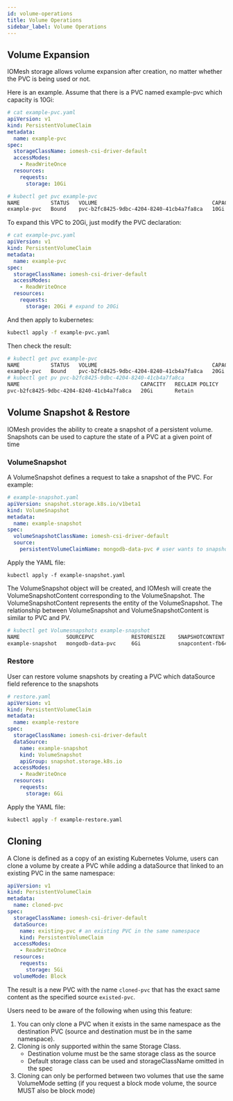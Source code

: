 ```yaml
---
id: volume-operations
title: Volume Operations
sidebar_label: Volume Operations
---
```


## Volume Expansion

IOMesh storage  allows volume expansion after creation, no matter whether the PVC is being used or not.

Here is an example. Assume that there is a PVC named example-pvc which capacity is 10Gi:

```yaml
# cat example-pvc.yaml
apiVersion: v1
kind: PersistentVolumeClaim
metadata:
  name: example-pvc
spec:
  storageClassName: iomesh-csi-driver-default
  accessModes:
    - ReadWriteOnce
  resources:
    requests:
      storage: 10Gi
```

```bash
# kubectl get pvc example-pvc
NAME          STATUS   VOLUME                                     CAPACITY    ACCESS MODES   STORAGECLASS             AGE
example-pvc   Bound    pvc-b2fc8425-9dbc-4204-8240-41cb4a7fa8ca   10Gi        RWO            zbs-csi-driver-default   11m
```

To expand this VPC to 20Gi, just modify the PVC declaration:

```yaml
# cat example-pvc.yaml
apiVersion: v1
kind: PersistentVolumeClaim
metadata:
  name: example-pvc
spec:
  storageClassName: iomesh-csi-driver-default
  accessModes:
    - ReadWriteOnce
  resources:
    requests:
      storage: 20Gi # expand to 20Gi
```

And then apply to kubernetes:

```bash
kubectl apply -f example-pvc.yaml
```

Then check the result:

```bash
# kubectl get pvc example-pvc
NAME          STATUS   VOLUME                                     CAPACITY    ACCESS MODES   STORAGECLASS             AGE
example-pvc   Bound    pvc-b2fc8425-9dbc-4204-8240-41cb4a7fa8ca   20Gi        RWO            zbs-csi-driver-default   11m
# kubectl get pv pvc-b2fc8425-9dbc-4204-8240-41cb4a7fa8ca
NAME                                       CAPACITY   RECLAIM POLICY   STATUS   CLAIM                 STORAGECLASS
pvc-b2fc8425-9dbc-4204-8240-41cb4a7fa8ca   20Gi       Retain           Bound    default/example-pvc   zbs-csi-driver-default
```



## Volume Snapshot & Restore

IOMesh provides the ability to create a snapshot of a persistent volume. Snapshots can be used to capture the state of a PVC at a given point of time

### VolumeSnapshot

A VolumeSnapshot defines a request to take a snapshot of the PVC. For example:

```yaml
# example-snapshot.yaml
apiVersion: snapshot.storage.k8s.io/v1beta1
kind: VolumeSnapshot
metadata:
  name: example-snapshot
spec:
  volumeSnapshotClassName: iomesh-csi-driver-default
  source:
    persistentVolumeClaimName: mongodb-data-pvc # user wants to snapshot the mongodb-data-pvc PVC
```

Apply the YAML file:

```text
kubectl apply -f example-snapshot.yaml
```

The VolumeSnapshot object will be created, and IOMesh will create the VolumeSnapshotContent corresponding to the VolumeSnapshot. The VolumeSnapshotContent represents the entity of the VolumeSnapshot. The relationship between VolumeSnapshot and VolumeSnapshotContent is similar to PVC and PV.

```bash
# kubectl get Volumesnapshots example-snapshot
NAME               SOURCEPVC            RESTORESIZE    SNAPSHOTCONTENT                                    CREATIONTIME
example-snapshot   mongodb-data-pvc     6Gi            snapcontent-fb64d696-725b-4f1b-9847-c95e25b68b13   10h
```

### Restore

User can restore volume snapshots by creating a PVC which dataSource field reference to the snapshots

```yaml
# restore.yaml
apiVersion: v1
kind: PersistentVolumeClaim
metadata:
  name: example-restore
spec:
  storageClassName: iomesh-csi-driver-default
  dataSource:
    name: example-snapshot
    kind: VolumeSnapshot
    apiGroup: snapshot.storage.k8s.io
  accessModes:
    - ReadWriteOnce
  resources:
    requests:
      storage: 6Gi
```

Apply the YAML file:

```bash
kubectl apply -f example-restore.yaml
```



## Cloning

A Clone is defined as a copy of an existing Kubernetes Volume, users can clone a volume by create a PVC while adding a dataSource that linked to an existing PVC in the same namespace:

```yaml
apiVersion: v1
kind: PersistentVolumeClaim
metadata:
  name: cloned-pvc
spec:
  storageClassName: iomesh-csi-driver-default
  dataSource:
    name: existing-pvc # an existing PVC in the same namespace
    kind: PersistentVolumeClaim
  accessModes:
    - ReadWriteOnce
  resources:
    requests:
      storage: 5Gi
  volumeMode: Block
```

The result is a new PVC with the name `cloned-pvc` that has the exact same content as the specified source `existed-pvc`.

Users need to be aware of the following when using this feature:

1. You can only clone a PVC when it exists in the same namespace as the destination PVC (source and destination must be in the same namespace).
2. Cloning is only supported within the same Storage Class.
   - Destination volume must be the same storage class as the source
   - Default storage class can be used and storageClassName omitted in the spec
3. Cloning can only be performed between two volumes that use the same VolumeMode setting (if you request a block mode volume, the source MUST also be block mode)
